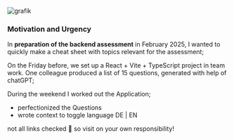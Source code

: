 
![grafik](https://github.com/user-attachments/assets/940429ef-7181-4a51-9461-db14146316a0)




### Motivation and Urgency

In **preparation of the backend assessment** in February 2025, I wanted to quickly make a cheat sheet with topics relevant for the assessment; 

On the Friday before, we set up a React + Vite + TypeScript project in team work. One colleague produced a list of 15 questions, generated with help of chatGPT; 

During the weekend I worked out the Application;

- perfectionized the Questions
- wrote context to toggle language DE | EN 



not all links checked 🫣  so visit on your own responsibility!
